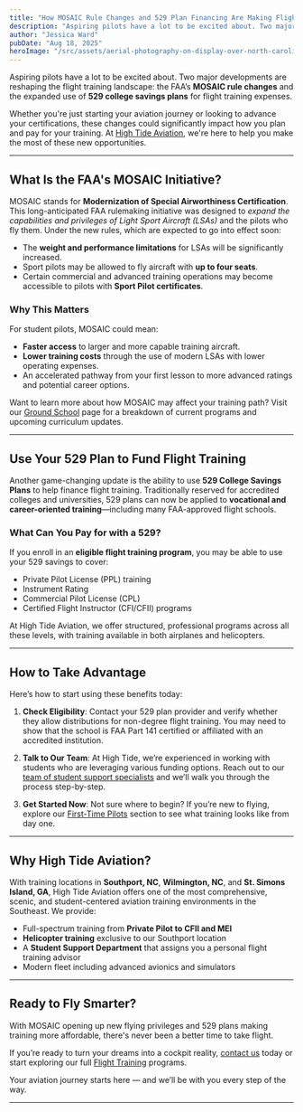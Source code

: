 ```yaml
---
title: "How MOSAIC Rule Changes and 529 Plan Financing Are Making Flight Training More Accessible Than Ever"
description: "Aspiring pilots have a lot to be excited about. Two major developments are reshaping the flight training landscape: the FAA’s MOSAIC rule changes and the expanded use of 529 college savings plans for flight training expenses."
author: "Jessica Ward"
pubDate: "Aug 18, 2025"
heroImage: "/src/assets/aerial-photography-on-display-over-north-carolina-coast.webp"
---
```


Aspiring pilots have a lot to be excited about. Two major developments are reshaping the flight training landscape: the FAA’s **MOSAIC rule changes** and the expanded use of **529 college savings plans** for flight training expenses.

Whether you're just starting your aviation journey or looking to advance your certifications, these changes could significantly impact how you plan and pay for your training. At [High Tide Aviation](/), we're here to help you make the most of these new opportunities.

---

## What Is the FAA's MOSAIC Initiative?

MOSAIC stands for **Modernization of Special Airworthiness Certification**. This long-anticipated FAA rulemaking initiative was designed to _expand the capabilities and privileges of Light Sport Aircraft (LSAs)_ and the pilots who fly them. Under the new rules, which are expected to go into effect soon:

- The **weight and performance limitations** for LSAs will be significantly increased.
- Sport pilots may be allowed to fly aircraft with **up to four seats**.
- Certain commercial and advanced training operations may become accessible to pilots with **Sport Pilot certificates**.

### Why This Matters

For student pilots, MOSAIC could mean:

- **Faster access** to larger and more capable training aircraft.
- **Lower training costs** through the use of modern LSAs with lower operating expenses.
- An accelerated pathway from your first lesson to more advanced ratings and potential career options.

Want to learn more about how MOSAIC may affect your training path? Visit our [Ground School](/flight-training/ground-school) page for a breakdown of current programs and upcoming curriculum updates.

---

## Use Your 529 Plan to Fund Flight Training

Another game-changing update is the ability to use **529 College Savings Plans** to help finance flight training. Traditionally reserved for accredited colleges and universities, 529 plans can now be applied to **vocational and career-oriented training**—including many FAA-approved flight schools.

### What Can You Pay for with a 529?

If you enroll in an **eligible flight training program**, you may be able to use your 529 savings to cover:

- Private Pilot License (PPL) training
- Instrument Rating
- Commercial Pilot License (CPL)
- Certified Flight Instructor (CFI/CFII) programs

At High Tide Aviation, we offer structured, professional programs across all these levels, with training available in both airplanes and helicopters.

---

## How to Take Advantage

Here’s how to start using these benefits today:

1. **Check Eligibility**: Contact your 529 plan provider and verify whether they allow distributions for non-degree flight training. You may need to show that the school is FAA Part 141 certified or affiliated with an accredited institution.

2. **Talk to Our Team**: At High Tide, we’re experienced in working with students who are leveraging various funding options. Reach out to our [team of student support specialists](/contact-us) and we’ll walk you through the process step-by-step.

3. **Get Started Now**: Not sure where to begin? If you’re new to flying, explore our [First-Time Pilots](/first-time-pilots) section to see what training looks like from day one.

---

## Why High Tide Aviation?

With training locations in **Southport, NC**, **Wilmington, NC**, and **St. Simons Island, GA**, High Tide Aviation offers one of the most comprehensive, scenic, and student-centered aviation training environments in the Southeast. We provide:

- Full-spectrum training from **Private Pilot to CFII and MEI**
- **Helicopter training** exclusive to our Southport location
- A **Student Support Department** that assigns you a personal flight training advisor
- Modern fleet including advanced avionics and simulators

---

## Ready to Fly Smarter?

With MOSAIC opening up new flying privileges and 529 plans making training more affordable, there's never been a better time to take flight.

If you’re ready to turn your dreams into a cockpit reality, [contact us](/contact-us) today or start exploring our full [Flight Training](/flight-training/ground-school) programs.

Your aviation journey starts here — and we’ll be with you every step of the way.

---
